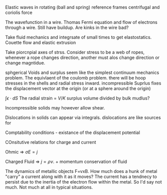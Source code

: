Elastic waves in rotating (ball and spring) reference frames centrifugal
and coriolis force

The wavefunction in a wire. Thomas Fermi equation and flow of electrons
through a wire. Still have buildup. Are kinks in the wire bad?

Take fluid mechanics and integrsate of small times to get elastostatics.
Couette flow and elastic extrusion

Take piorcnpial axes of strss. Consider stress to be a web of ropes,
whenever a rope changes direction, another must alos change direction or
change magntidue.

sphgerical Voids and surplus seem like the simplest continuum mechanics
problem. The equivlaent of the coulomb problem. there will be hoop
stresses in the shells and radial stress inward. incompressible Suprlus
fixes the displacement vector at the origin (or at a sphere around the
origin)

$\int\epsilon\cdot dS$ The radial strain = $V/K$ surplus volume divided
by bulk mudlus?

Incompressible solids may however allow shear.

Dislocations in solids can appear via integrals. dislocations are like
sources for

Comptability conditions - existance of the displacement potential

COnsitutive relations for charge and current

Ohmic =\> $\sigma E=j$

Charged Fluid =\> $j=\rho v$. + momentum conservation of fluid

The dynamics of metallic objects F=vxB. How much does a hunk of metal
"carry" a current along with it as it moves? The current has a tendnecy
to persist due to the inertia of the electron flow within the metal. So
I'd say not much. Not much at all in typical situations.
